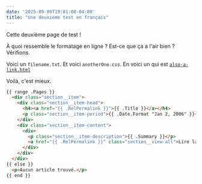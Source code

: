 ```yaml
---
date: '2025-09-09T19:01:00-04:00'
title: "Une deuxieme test en français"
---
```


Cette deuxième page de test !

À quoi ressemble le formatage en ligne ? Est-ce que ça a l'air bien ? Vérifions.

Voici un `filename.txt`. Et voici `anotherOne.css`. En voici un qui est [`also-a-link.html`](/)

Voilà, c'est mieux.

```html
{{ range .Pages }}
  <div class="section__item">
    <div class="section__item-head">
      <h4><a href="{{ .RelPermalink }}">{{ .Title }}</a></h4>
      <p class="section__item-period">{{ .Date.Format "Jan 2, 2006" }}</p>
    </div>
    <div class="section__item-content">
      <div>
        <p class="section__item-description">{{ .Summary }}</p>
        <a href="{{ .RelPermalink }}" class="section__view-all">Lire la suite →</a>
      </div>
    </div>
  </div>
{{ else }}
  <p>Aucun article trouvé.</p>
{{ end }}
```


